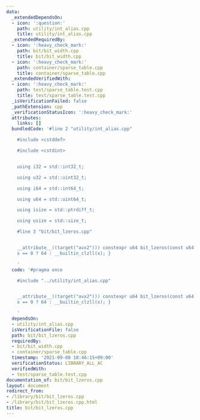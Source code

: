 ```yaml
---
data:
  _extendedDependsOn:
  - icon: ':question:'
    path: utility/int_alias.cpp
    title: utility/int_alias.cpp
  _extendedRequiredBy:
  - icon: ':heavy_check_mark:'
    path: bit/bit_width.cpp
    title: bit/bit_width.cpp
  - icon: ':heavy_check_mark:'
    path: container/sparse_table.cpp
    title: container/sparse_table.cpp
  _extendedVerifiedWith:
  - icon: ':heavy_check_mark:'
    path: test/sparse_table.test.cpp
    title: test/sparse_table.test.cpp
  _isVerificationFailed: false
  _pathExtension: cpp
  _verificationStatusIcon: ':heavy_check_mark:'
  attributes:
    links: []
  bundledCode: '#line 2 "utility/int_alias.cpp"

    #include <cstddef>

    #include <cstdint>


    using i32 = std::int32_t;

    using u32 = std::uint32_t;

    using i64 = std::int64_t;

    using u64 = std::uint64_t;

    using isize = std::ptrdiff_t;

    using usize = std::size_t;

    #line 3 "bit/bit_lzeros.cpp"


    __attribute__((target("avx2"))) constexpr u64 bit_lzeros(const u64 x) { return
    x == 0 ? 64 : __builtin_clzll(x); }

    '
  code: '#pragma once

    #include "../utility/int_alias.cpp"


    __attribute__((target("avx2"))) constexpr u64 bit_lzeros(const u64 x) { return
    x == 0 ? 64 : __builtin_clzll(x); }

    '
  dependsOn:
  - utility/int_alias.cpp
  isVerificationFile: false
  path: bit/bit_lzeros.cpp
  requiredBy:
  - bit/bit_width.cpp
  - container/sparse_table.cpp
  timestamp: '2021-09-08 18:46:15+09:00'
  verificationStatus: LIBRARY_ALL_AC
  verifiedWith:
  - test/sparse_table.test.cpp
documentation_of: bit/bit_lzeros.cpp
layout: document
redirect_from:
- /library/bit/bit_lzeros.cpp
- /library/bit/bit_lzeros.cpp.html
title: bit/bit_lzeros.cpp
---
```

